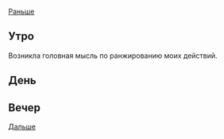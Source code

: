 [Раньше](2021.01.23.md)  
## Утро
Возникла головная мысль по ранжированию моих действий.
## День
## Вечер
[Дальше](2021.01.25.md)
